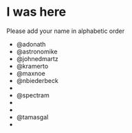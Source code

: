 # I was here

Please add your name in alphabetic order

* @adonath
* @astronomike
* @johnedmartz
* @kramerto
* @maxnoe
* @nbiederbeck
* 
* @spectram
* 
* 
* @tamasgal
*
